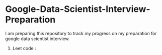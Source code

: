 # Google-Data-Scientist-Interview-Preparation

I am preparing this repository to track my progress on my preparation for google data scientist interview.

1. Leet code : 
